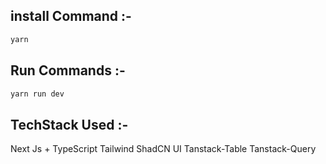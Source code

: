 ## install Command :-

```bash
yarn
```

## Run Commands :-

```bash
yarn run dev
```

## TechStack Used :-

Next Js + TypeScript
Tailwind
ShadCN UI
Tanstack-Table
Tanstack-Query
